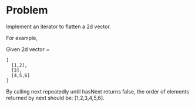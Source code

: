 Problem
===
Implement an iterator to flatten a 2d vector.

For example,

Given 2d vector =

    [
      [1,2],
      [3],
      [4,5,6]
    ]

By calling next repeatedly until hasNext returns false, the order of elements returned by next should be: [1,2,3,4,5,6].